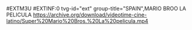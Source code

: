 #EXTM3U
#EXTINF:0 tvg-id="ext" group-title="SPAIN",MARIO BROO LA PELICULA
https://archive.org/download/videotime-cine-latino/Super%20Mario%20Bros.%20La%20pelicula.mp4
